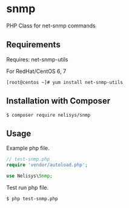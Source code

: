 # snmp
PHP Class for net-snmp commands

Requirements
------------

Requires: net-snmp-utils

For RedHat/CentOS 6, 7

```shell
[root@centos ~]# yum install net-snmp-utils
```

Installation with Composer
--------------------------

```shell
$ composer require nelisys/snmp
```

Usage
-----

Example php file.

```php
// test-snmp.php
require 'vendor/autoload.php';

use Nelisys\Snmp;

```

Test run php file.

```shell
$ php test-snmp.php
```
